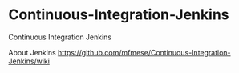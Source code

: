 # Continuous-Integration-Jenkins
Continuous Integration Jenkins

About Jenkins
https://github.com/mfmese/Continuous-Integration-Jenkins/wiki
